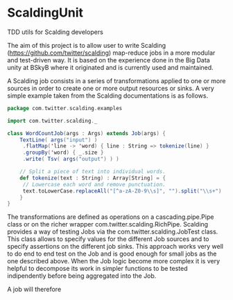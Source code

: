 # ScaldingUnit

TDD utils for Scalding developers


The aim of this project is to allow user to write Scalding (https://github.com/twitter/scalding) map-reduce jobs in a more modular and test-driven way.
It is based on the experience done in the Big Data unity at BSkyB where it originated and is currently used and maintained.

A Scalding job consists in a series of transformations applied to one or more sources in order to create one or more
output resources or sinks. A very simple example taken from the Scalding documentations is as follows.

```scala
package com.twitter.scalding.examples

import com.twitter.scalding._

class WordCountJob(args : Args) extends Job(args) {
    TextLine( args("input") )
     .flatMap('line -> 'word) { line : String => tokenize(line) }
     .groupBy('word) { _.size }
     .write( Tsv( args("output") ) )

    // Split a piece of text into individual words.
    def tokenize(text : String) : Array[String] = {
     // Lowercase each word and remove punctuation.
     text.toLowerCase.replaceAll("[^a-zA-Z0-9\\s]", "").split("\\s+")
    }
}
```

The transformations are defined as operations on a cascading.pipe.Pipe class or on the richer wrapper com.twitter.scalding.RichPipe.
Scalding provides a way of testing Jobs via the com.twitter.scalding.JobTest class. This class allows to specify values for the different
Job sources and to specify assertions on the different job sinks.
This approach works very well to do end to end test on the Job and is good enough for small jobs as the one described above.
When the Job logic become more complex it is very helpful to decompose its work in simpler functions to be tested indipendently before being
aggregated into the Job.

A job will therefore